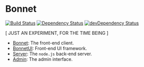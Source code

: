 # Bonnet

[![Build Status](https://travis-ci.org/lupomontero/bonnet.svg?branch=master)](https://travis-ci.org/lupomontero/bonnet)
[![Dependency Status](https://david-dm.org/lupomontero/bonnet.svg?style=flat)](https://david-dm.org/lupomontero/bonnet)
[![devDependency Status](https://david-dm.org/lupomontero/bonnet/dev-status.png)](https://david-dm.org/lupomontero/bonnet#info=devDependencies)

[ JUST AN EXPERIMENT, FOR THE TIME BEING ]

* [Bonnet](./client/): The front-end client.
* [BonnetUI](./client/ui/): Front-end UI framework.
* [Server](./server/): The `node.js` back-end server.
* [Admin](./admin/): The admin interface.

